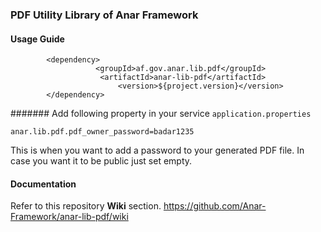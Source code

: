 ### PDF Utility Library of Anar Framework

#### Usage Guide

```
		<dependency>
	               <groupId>af.gov.anar.lib.pdf</groupId>
	                <artifactId>anar-lib-pdf</artifactId>
                        <version>${project.version}</version>
		</dependency>

```

####### Add following property in your service    `application.properties`
 
```$xslt
anar.lib.pdf.pdf_owner_password=badar1235 
```

This is when you want to add a password to your generated PDF file. 
In case you want it to be public just set empty. 

#### Documentation

Refer to this repository **Wiki** section.
https://github.com/Anar-Framework/anar-lib-pdf/wiki
